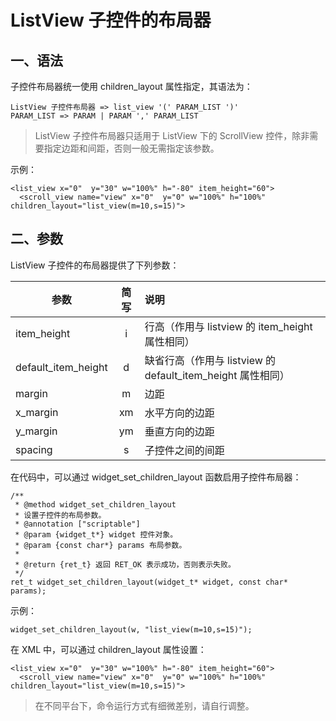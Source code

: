 # ListView 子控件的布局器

## 一、语法

子控件布局器统一使用 children_layout 属性指定，其语法为：

```
ListView 子控件布局器 => list_view '(' PARAM_LIST ')'
PARAM_LIST => PARAM | PARAM ',' PARAM_LIST
```

> ListView 子控件布局器只适用于 ListView 下的 ScrollView 控件，除非需要指定边距和间距，否则一般无需指定该参数。

示例：

```
<list_view x="0"  y="30" w="100%" h="-80" item_height="60">
  <scroll_view name="view" x="0"  y="0" w="100%" h="100%" children_layout="list_view(m=10,s=15)">
```

## 二、参数

ListView 子控件的布局器提供了下列参数：

| 参数                  | 简写   |  说明                                                       |
|-----------------------|:------:|:---------------------------------------------------------  |
| item\_height          |  i     | 行高（作用与 listview 的 item\_height 属性相同）             |
| default\_item\_height |  d     | 缺省行高（作用与 listview 的 default\_item\_height 属性相同） |
| margin                |  m     | 边距                                                        |
| x\_margin             |  xm    | 水平方向的边距                                               |
| y\_margin             |  ym    | 垂直方向的边距                                               |
| spacing               |  s     | 子控件之间的间距                                             |

在代码中，可以通过 widget\_set\_children\_layout 函数启用子控件布局器：

```
/**
 * @method widget_set_children_layout
 * 设置子控件的布局参数。
 * @annotation ["scriptable"]
 * @param {widget_t*} widget 控件对象。
 * @param {const char*} params 布局参数。
 *
 * @return {ret_t} 返回 RET_OK 表示成功，否则表示失败。
 */
ret_t widget_set_children_layout(widget_t* widget, const char* params);
```

示例：

```
widget_set_children_layout(w, "list_view(m=10,s=15)");
```

在 XML 中，可以通过 children\_layout 属性设置：

```
<list_view x="0"  y="30" w="100%" h="-80" item_height="60">
  <scroll_view name="view" x="0"  y="0" w="100%" h="100%" children_layout="list_view(m=10,s=15)">
```

> 在不同平台下，命令运行方式有细微差别，请自行调整。

